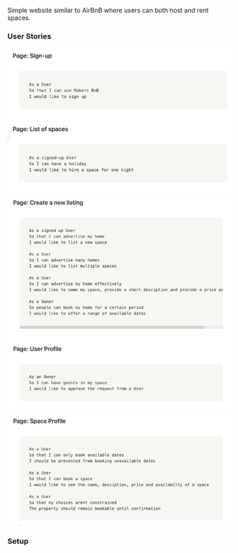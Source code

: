 Simple website similar to AirBnB where users can both host and rent spaces. 

### User Stories ###

![Diagram](./public/images/MVP1.png)
![Diagram](./public/images/MVP2.png)
![Diagram](./public/images/MVP3.png)

### Setup ###